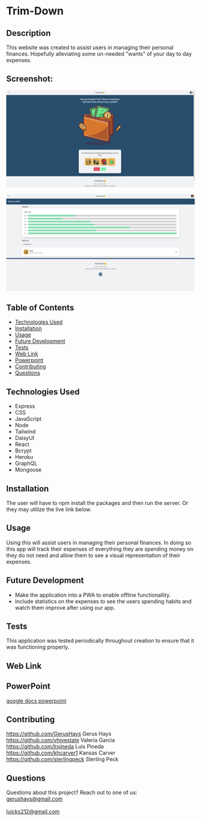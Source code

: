 # Trim-Down

## Description
This website was created to assist users in managing their personal finances. Hopefully alleviating some un-needed "wants" of your day to day expenses.

## Screenshot:
![Trim-Down-Screenshot](./Screenshots/Screenshot1.png)

![Trim-Down-Screenshot](./Screenshots/Screenshot2.png)


## Table of Contents
* [Technologies Used](#technologies-used)
* [Installation](#installation)
* [Usage](#usage)
* [Future Development](#future-development)
* [Tests](#tests)
* [Web Link](#web-link)
* [Powerpoint](#powerpoint)
* [Contributing](#contributing)
* [Questions](#questions)

## Technologies Used
* Express
* CSS
* JavaScript
* Node
* Tailwind
* DaisyUI
* React
* Bcrypt
* Heroku
* GraphQL
* Mongoose

## Installation
The user will have to npm install the packages and then run the server. 
Or they may utilize the live link below.

## Usage
Using this will assist users in managing their personal finances. 
In doing so this app will track their expenses of everything they are spending money on they do not need and allow them to see a visual representation of their expenses.

## Future Development
* Make the application into a PWA to enable offline functionallity.
* Include statistics on the expenses to see the users spending habits and watch them improve after using our app.
## Tests
This application was tested periodically throughout creation to ensure that it was functioning properly.

## Web Link

## PowerPoint
[google docs powerpoint](https://docs.google.com/presentation/d/1EfVwaP_1f4fG2HiAorfX3qdFlVrHJxX61729DSiTmAA/edit?usp=sharing)

## Contributing
https://github.com/GerusHays Gerus Hays</br>
https://github.com/vhivestate Valeria Garcia</br>
https://github.com/lrpineda Luis Pineda</br>
https://github.com/khcarver1 Kansas Carver</br>
https://github.com/sterlingpeck Sterling Peck</br>

## Questions
Questions about this project? Reach out to one of us:
gerushays@gmail.com</br>
</br>
luicks212@gmail.com</br>
</br>
